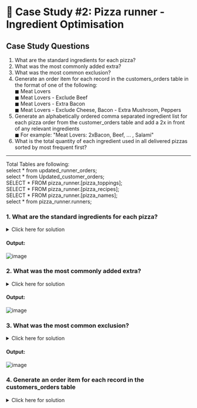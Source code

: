# :pizza: Case Study #2: Pizza runner - Ingredient Optimisation

## Case Study Questions

1. What are the standard ingredients for each pizza?         
2. What was the most commonly added extra?           
3. What was the most common exclusion?               
4. Generate an order item for each record in the customers_orders table in the format of one of the following:                
  ◼ Meat Lovers          
  ◼ Meat Lovers - Exclude Beef              
  ◼ Meat Lovers - Extra Bacon            
  ◼ Meat Lovers - Exclude Cheese, Bacon - Extra Mushroom, Peppers              
5. Generate an alphabetically ordered comma separated ingredient list for each pizza order from the customer_orders table and add a 2x in front of any relevant ingredients   
 ◼ For example: "Meat Lovers: 2xBacon, Beef, ... , Salami"     
6. What is the total quantity of each ingredient used in all delivered pizzas sorted by most frequent first?

***
Total Tables are following:        
  select * from updated_runner_orders;    
	select * from Updated_customer_orders;    
  SELECT * FROM pizza_runner.[pizza_toppings];    
  SELECT * FROM pizza_runner.[pizza_recipes];   
  SELECT * FROM pizza_runner.[pizza_names];   
  select * from pizza_runner.runners;

###  1. What are the standard ingredients for each pizza?
<details>
  <summary>Click here for solution</summary>
  
```sql
with cte as
	(	select pizza_id,value as topping_id
		 from pizza_runner.[pizza_recipes]
		cross apply string_split (toppings,',')
	),
  final as
  (
    SELECT pizza_id,topping_name 
	FROM pizza_runner.[pizza_toppings] as t
	inner join cte 
	on cte.topping_id=t.topping_id
	)
	select c.pizza_name,STRING_AGG(topping_name,',') as Ingredients
	from final inner join pizza_runner.[pizza_names] as c on c.pizza_id=final.pizza_id
	group by c.pizza_name;
```
</details>

#### Output:
![image](https://github.com/AmitPatel-analyst/SQL-Case-Study/assets/120770473/0a12be59-6573-405b-8e94-e6cf3595eab1)

###  2. What was the most commonly added extra?  
<details>
  <summary>Click here for solution</summary>
  
```sql
	with Get_toppingid as
		(select	 value as topping_id
		 from	Updated_customer_orders
		cross apply string_split (extras,',')
		)
		select t2.topping_name ,count(1) as added_extras_count
		from Get_toppingid as t1 inner join pizza_runner.[pizza_toppings] as t2
		on t1.topping_id=t2.topping_id
		where t2.topping_name is not null
		group by  t2.topping_name
		order by 2 desc;
```
</details>

#### Output:
![image](https://github.com/AmitPatel-analyst/SQL-Case-Study/assets/120770473/e9f3aa75-6d7e-48f0-a648-3666e2624a46)

###  3. What was the most common exclusion?
<details>
  <summary>Click here for solution</summary>
  
```sql
with Get_toppingid as
		(select	 value as topping_id
		 from	Updated_customer_orders
		cross apply string_split (exclusions,',')
		)
		select  t2.topping_name ,count(1) as added_exclusions_count
		from Get_toppingid as t1 inner join pizza_runner.[pizza_toppings] as t2
		on t1.topping_id=t2.topping_id
		where t2.topping_name is not null
		group by  t2.topping_name
		order by 2 desc;
```
</details>

#### Output:
![image](https://github.com/AmitPatel-analyst/SQL-Case-Study/assets/120770473/d2de817c-4bfd-4545-9d1f-90b1fdd01c64)

###  4. Generate an order item for each record in the customers_orders table 
<details>
  <summary>Click here for solution</summary>
  
```sql
